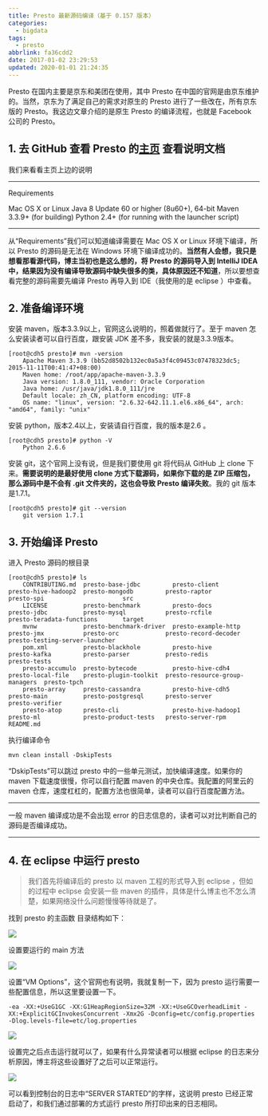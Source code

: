 ```yaml
---
title: Presto 最新源码编译（基于 0.157 版本）
categories:
  - bigdata
tags:
  - presto
abbrlink: fa36cdd2
date: 2017-01-02 23:29:53
updated: 2020-01-01 21:24:35
---
```


Presto 在国内主要是京东和美团在使用，其中 Presto 在中国的官网是由京东维护的。当然，京东为了满足自己的需求对原生的 Presto 进行了一些改在，所有京东版的 Presto。我这边文章介绍的是原生 Presto 的编译流程，也就是 Facebook 公司的 Presto。

<!--more-->

## 1. 去 GitHub 查看 Presto 的[主页](https://github.com/prestodb/presto) 查看说明文档

我们来看看主页上边的说明

* * *

Requirements

Mac OS X or Linux
Java 8 Update 60 or higher (8u60+), 64-bit
Maven 3.3.9+ (for building)
Python 2.4+ (for running with the launcher script)

* * *

从“Requirements”我们可以知道编译需要在 Mac OS X or Linux 环境下编译，所以 Presto 的源码是无法在 Windows 环境下编译成功的。**当然有人会想，我只是想看那看源代码，博主当初也是这么想的，将 Presto 的源码导入到 IntelliJ IDEA 中，结果因为没有编译导致源码中缺失很多的类，具体原因还不知道**，所以要想查看完整的源码需要先编译 Presto 再导入到 IDE（我使用的是 eclipse ）中查看。

## 2. 准备编译环境

安装 maven，版本3.3.9以上，官网这么说明的，照着做就行了。至于 maven 怎么安装读者可以自行百度，跟安装 JDK 差不多，我安装的就是3.3.9版本。

```
[root@cdh5 presto]# mvn -version
    Apache Maven 3.3.9 (bb52d8502b132ec0a5a3f4c09453c07478323dc5; 2015-11-11T00:41:47+08:00)
    Maven home: /root/app/apache-maven-3.3.9
    Java version: 1.8.0_111, vendor: Oracle Corporation
    Java home: /usr/java/jdk1.8.0_111/jre
    Default locale: zh_CN, platform encoding: UTF-8
    OS name: "linux", version: "2.6.32-642.11.1.el6.x86_64", arch: "amd64", family: "unix"
```

安装 python，版本2.4以上，安装请自行百度，我的版本是2.6 。

```
[root@cdh5 presto]# python -V
    Python 2.6.6
```

安装 git，这个官网上没有说，但是我们要使用 git 将代码从 GitHub 上 clone 下来。**需要说明的是最好使用 clone 方式下载源码，如果你下载的是 ZIP 压缩包，那么源码中是不会有 .git 文件夹的，这也会导致 Presto 编译失败**。我的 git 版本是1.7.1。

```
[root@cdh5 presto]# git --version
    git version 1.7.1
```

## 3. 开始编译 Presto

进入 Presto 源码的根目录

```
[root@cdh5 presto]# ls
    CONTRIBUTING.md  presto-base-jdbc         presto-client        presto-hive-hadoop2  presto-mongodb         presto-raptor                   presto-spi                      src
    LICENSE          presto-benchmark         presto-docs          presto-jdbc          presto-mysql           presto-rcfile                   presto-teradata-functions       target
    mvnw             presto-benchmark-driver  presto-example-http  presto-jmx           presto-orc             presto-record-decoder           presto-testing-server-launcher
    pom.xml          presto-blackhole         presto-hive          presto-kafka         presto-parser          presto-redis                    presto-tests
    presto-accumulo  presto-bytecode          presto-hive-cdh4     presto-local-file    presto-plugin-toolkit  presto-resource-group-managers  presto-tpch
    presto-array     presto-cassandra         presto-hive-cdh5     presto-main          presto-postgresql      presto-server                   presto-verifier
    presto-atop      presto-cli               presto-hive-hadoop1  presto-ml            presto-product-tests   presto-server-rpm               README.md

```

执行编译命令

```
mvn clean install -DskipTests
```

“DskipTests”可以跳过 presto 中的一些单元测试，加快编译速度。如果你的 maven 下载速度很慢，你可以自行配置 maven 的中央仓库。我配置的阿里云的 maven 仓库，速度杠杠的，配置方法也很简单，读者可以自行百度配置方法。

* * *

一般 maven 编译成功是不会出现 error 的日志信息的，读者可以对比判断自己的源码是否编译成功。
* * *

## 4. 在 eclipse 中运行 presto

> 我们首先将编译后的 presto 以 maven 工程的形式导入到 eclipse ，但如的过程中 eclipse 会安装一些 maven 的插件，具体是什么博主也不怎么清楚，如果网络没什么问题慢慢等待就是了。

找到 presto 的主函数
目录结构如下：

![](https://site.itgrocery.cn/2017/media/15778854788139.jpg)

设置要运行的 main 方法

![](https://site.itgrocery.cn/2017/media/15778855025192.jpg)

设置“VM Options”，这个官网也有说明，我就复制一下，因为 presto 运行需要一些配置信息，所以这里要设置一下。

```
-ea -XX:+UseG1GC -XX:G1HeapRegionSize=32M -XX:+UseGCOverheadLimit -XX:+ExplicitGCInvokesConcurrent -Xmx2G -Dconfig=etc/config.properties -Dlog.levels-file=etc/log.properties
```

![](https://site.itgrocery.cn/2017/media/15778855232958.jpg)

设置完之后点击运行就可以了，如果有什么异常读者可以根据 eclipse 的日志来分析原因，博主将这些设置好了之后可以正常运行。

![](https://site.itgrocery.cn/2017/media/15778855416967.jpg)

可以看到控制台的日志中“SERVER STARTED”的字样，这说明 presto 已经正常启动了，和我们通过部署的方式运行 presto 所打印出来的日志相同。